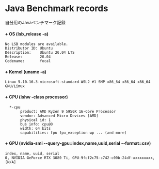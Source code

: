 # Java Benchmark records  

自分用のJavaベンチマーク記録  

#### + OS (lsb_release -a)
```
No LSB modules are available.
Distributor ID: Ubuntu
Description:    Ubuntu 20.04 LTS
Release:        20.04
Codename:       focal
```

#### + Kernel (uname -a)
```
Linux 5.10.16.3-microsoft-standard-WSL2 #1 SMP x86_64 x86_64 x86_64 GNU/Linux
```

#### + CPU (lshw -class processor)
```
  *-cpu
       product: AMD Ryzen 9 5950X 16-Core Processor
       vendor: Advanced Micro Devices [AMD]
       physical id: 1
       bus info: cpu@0
       width: 64 bits
       capabilities: fpu fpu_exception wp ... (and more)
```

#### + GPU (nvidia-smi --query-gpu=index,name,uuid,serial --format=csv)
```
index, name, uuid, serial
0, NVIDIA GeForce RTX 3080 Ti, GPU-9fcf2c75-c742-c00b-24df-xxxxxxxxx, [N/A]
```
